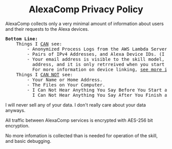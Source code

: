<h1 align="center">AlexaComp Privacy Policy</h1>

AlexaComp collects only a very minimal amount of information about users and their requests to the Alexa devices.

<pre>
<b>Bottom Line:</b>
    Things I <u>CAN</u> see:
        - Anonymized Process Logs from the AWS Lambda Servers.
        - Pairs of IPv4 Addresses, and Alexa Device IDs. (I can not tell who that device or IP belongs to.)
        - Your email address is visible to the skill model, but I do not log the 
          address, and it is only retrreived when you start the device linking process.
          For more information on device linking, <a href="https://github.com/akmadian/AlexaComp/blob/docs/Docs/Setup.md">see more information about device linking here.</a>
    Things I <u>CAN NOT</u> see:
        - Your Name or Home Address.
        - The Files on Your Computer.
        - I Can Not Hear Anything You Say Before You Start an AlexaComp Request,
          I Can Not Hear Anything You Say After You Finish an AlexaComp Request.
</pre>

I will never sell any of your data. I don't really care about your data anyways.

All traffic between AlexaComp services is encrypted with AES-256 bit encryption.

No more infomation is collected than is needed for operation of the skill, and basic debugging.
